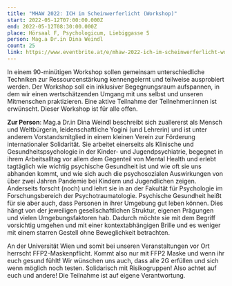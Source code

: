 ```yaml
---
title: "MHAW 2022: ICH im Scheinwerferlicht (Workshop)"
start: 2022-05-12T07:00:00.000Z
end: 2022-05-12T08:30:00.000Z
place: Hörsaal F, Psychologicum, Liebiggasse 5
person: Mag.a Dr.in Dina Weindl
count: 25
link: https://www.eventbrite.at/e/mhaw-2022-ich-im-scheinwerferlicht-workshop-tickets-331356124087
---
```

In einem 90-minütigen Workshop sollen gemeinsam unterschiedliche Techniken zur Ressourcenstärkung kennengelernt und teilweise ausprobiert werden. Der Workshop soll ein inklusiver Begegnungsraum aufspannen, in dem wir einen wertschätzenden Umgang mit uns selbst und unseren Mitmenschen praktizieren. Eine aktive Teilnahme der Teilnehmer:innen ist erwünscht. Dieser Workshop ist für alle offen.

**Zur Person**: Mag.a Dr.in Dina Weindl beschreibt sich zuallererst als Mensch und Weltbürgerin, leidenschaftliche Yogini (und Lehrerin) und ist unter anderem Vorstandsmitglied in einem kleinen Verein zur Förderung internationaler Solidarität. Sie arbeitet einerseits als Klinische und Gesundheitspsychologie in der Kinder- und Jugendpsychiatrie, begegnet in ihrem Arbeitsalltag vor allem dem Gegenteil von Mental Health und erlebt tagtäglich wie wichtig psychische Gesundheit ist und wie oft sie uns abhanden kommt, und wie sich auch die psychosozialen Auswirkungen von über zwei Jahren Pandemie bei Kindern und Jugendlichen zeigen. Anderseits forscht (noch) und lehrt sie in an der Fakultät für Psychologie im Forschungsbereich der Psychotraumatologie. Psychische Gesundheit heißt für sie aber auch, dass Personen in ihrer Umgebung gut leben können. Dies hängt von der jeweiligen gesellschaftlichen Struktur, eigenen Prägungen und vielen Umgebungsfaktoren hab. Dadurch möchte sie mit dem Begriff vorsichtig umgehen und mit einer kontextabhängigen Brille und es weniger mit einem starren Gestell ohne Beweglichkeit betrachten.

An der Universität Wien und somit bei unseren Veranstaltungen vor Ort herrscht FFP2-Maskenpflicht. Kommt also nur mit FFP2 Maske und wenn ihr euch gesund fühlt! Wir wünschen uns auch, dass alle 2G erfüllen und sich wenn möglich noch testen. Solidarisch mit Risikogruppen! Also achtet auf euch und andere! Die Teilnahme ist auf eigene Verantwortung.